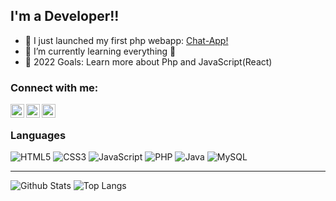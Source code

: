 <!---
Luis4609/Luis4609 is a ✨ special ✨ repository because its `README.md` (this file) appears on your GitHub profile.
You can click the Preview link to take a look at your changes.
--->
## I'm a Developer!!

- 🔭 I just launched my first php webapp: [Chat-App!][chat-app]
- 🌱 I’m currently learning everything 🤣
- 🥅 2022 Goals: Learn more about Php and JavaScript(React)

### Connect with me:

[<img align="left" alt="Luis4609 | Twitter" width="22px" src="https://cdn.jsdelivr.net/npm/simple-icons@v3/icons/twitter.svg" />][twitter]
[<img align="left" alt="Luis4609 | Instagram" width="22px" src="https://cdn.jsdelivr.net/npm/simple-icons@v3/icons/instagram.svg" />][instagram]
[<img align="left" alt="Luis4609 | LinkedIn" width="22px" src="https://cdn.jsdelivr.net/npm/simple-icons@v3/icons/linkedin.svg" />][linkedin]

<br />

### Languages

![HTML5](https://img.shields.io/badge/-Html5-000?&logo=Html5)
![CSS3](https://img.shields.io/badge/-Css3-000?&logo=Css3)
![JavaScript](https://img.shields.io/badge/-JavaScript-000?&logo=JavaScript)
![PHP](https://img.shields.io/badge/-php-000?&logo=Php&logoColor=007396)
![Java](https://img.shields.io/badge/-Java-000?&logo=Java&logoColor=007396)
![MySQL](https://img.shields.io/badge/-SQL-000?&logo=MySQL)

---

![Github Stats](https://github-readme-stats.vercel.app/api?username=Luis4609&count_private=true&show_icons=true&include_all_commits=true)
![Top Langs](https://github-readme-stats.vercel.app/api/top-langs/?username=Luis4609&hide=TeX&layout=compact)


[website]: https://github.com/Luis4609
[chat-app]: https://github.com/Luis4609/Chat-App
[twitter]: https://twitter.com/LuisMon4609
[instagram]: https://www.instagram.com/luism4609/
[linkedin]: https://www.linkedin.com/in/luis-monzon-pedreira-174b13133/

